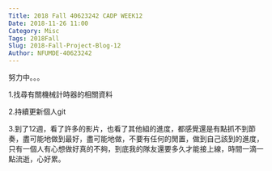 ```yaml
---
Title: 2018 Fall 40623242 CADP WEEK12
Date: 2018-11-26 11:00
Category: Misc
Tags: 2018Fall
Slug: 2018-Fall-Project-Blog-12
Author: NFUMDE-40623242
---
```


努力中。。。

<!-- PELICAN_END_SUMMARY -->

1.找尋有關機械計時器的相關資料

2.持續更新個人git

3.到了12週，看了許多的影片，也看了其他組的進度，都感覺還是有點抓不到節奏，盡可能地做到最好，盡可能地做，不要有任何的閒置，做到自己該到的進度，只有一個人有心想做好真的不夠，到底我的隊友還要多久才能接上線，時間一滴一點流逝，心好累。

